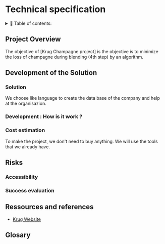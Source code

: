 # Technical specification

<details> 
<summary> 📖 Table of contents:</summary>

- [Technical specification](#technical-specification)
  - [Project Overview](#project-overview)
  - [Development of the Solution](#development-of-the-solution)
    - [Solution](#solution)
    - [Development : How is it work ?](#development--how-is-it-work-)
    - [Cost estimation](#cost-estimation)
  - [Risks](#risks)
    - [Accessibility](#accessibility)
    - [Success evaluation](#success-evaluation)
  - [Ressources and references](#ressources-and-references)
  - [Glosary](#glosary)

</details>

## Project Overview

The objective of [Krug Champagne project] is the objective is to minimize the loss of champagne during blending (4th step) by an algorithm.
<!--ajouter détails plus tard -->

## Development of the Solution

### Solution
<!--a revoir -->
We choose <!--language--> like language to create the data base of the company and help at the organisazion.

### Development : How is it work ?


### Cost estimation

To make the project, we don't need to buy anything. We will use the tools that we already have.

## Risks

<!--a ajouté -->

### Accessibility



### Success evaluation


## Ressources and references

- [Krug Website](https://www.krug.com/fr/la-maison-krug)

## Glosary 

